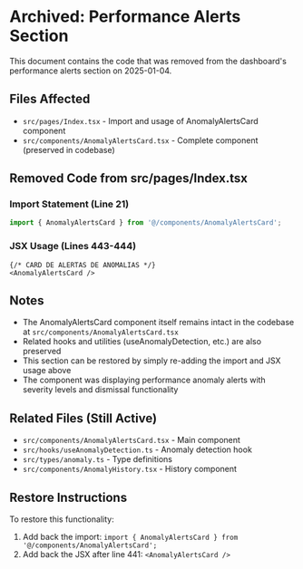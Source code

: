 # Archived: Performance Alerts Section

This document contains the code that was removed from the dashboard's performance alerts section on 2025-01-04.

## Files Affected
- `src/pages/Index.tsx` - Import and usage of AnomalyAlertsCard component
- `src/components/AnomalyAlertsCard.tsx` - Complete component (preserved in codebase)

## Removed Code from src/pages/Index.tsx

### Import Statement (Line 21)
```typescript
import { AnomalyAlertsCard } from '@/components/AnomalyAlertsCard';
```

### JSX Usage (Lines 443-444)  
```tsx
{/* CARD DE ALERTAS DE ANOMALIAS */}
<AnomalyAlertsCard />
```

## Notes
- The AnomalyAlertsCard component itself remains intact in the codebase at `src/components/AnomalyAlertsCard.tsx`
- Related hooks and utilities (useAnomalyDetection, etc.) are also preserved
- This section can be restored by simply re-adding the import and JSX usage above
- The component was displaying performance anomaly alerts with severity levels and dismissal functionality

## Related Files (Still Active)
- `src/components/AnomalyAlertsCard.tsx` - Main component
- `src/hooks/useAnomalyDetection.ts` - Anomaly detection hook
- `src/types/anomaly.ts` - Type definitions
- `src/components/AnomalyHistory.tsx` - History component

## Restore Instructions
To restore this functionality:
1. Add back the import: `import { AnomalyAlertsCard } from '@/components/AnomalyAlertsCard';`
2. Add back the JSX after line 441: `<AnomalyAlertsCard />`